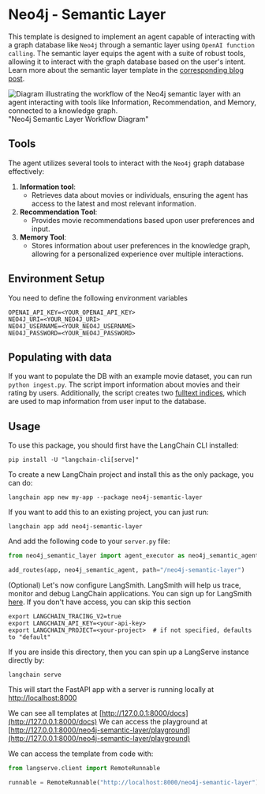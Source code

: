 # Neo4j - Semantic Layer

This template is designed to implement an agent capable of interacting with a graph database like `Neo4j` through a semantic layer using `OpenAI function calling`.
The semantic layer equips the agent with a suite of robust tools, allowing it to interact with the graph database based on the user's intent.
Learn more about the semantic layer template in the [corresponding blog post](https://medium.com/towards-data-science/enhancing-interaction-between-language-models-and-graph-databases-via-a-semantic-layer-0a78ad3eba49).

![Diagram illustrating the workflow of the Neo4j semantic layer with an agent interacting with tools like Information, Recommendation, and Memory, connected to a knowledge graph.](https://raw.githubusercontent.com/langchain-ai/langchain/master/templates/neo4j-semantic-layer/static/workflow.png) "Neo4j Semantic Layer Workflow Diagram"

## Tools

The agent utilizes several tools to interact with the `Neo4j` graph database effectively:

1. **Information tool**:
   - Retrieves data about movies or individuals, ensuring the agent has access to the latest and most relevant information.
2. **Recommendation Tool**:
   - Provides movie recommendations based upon user preferences and input.
3. **Memory Tool**:
   - Stores information about user preferences in the knowledge graph, allowing for a personalized experience over multiple interactions.

## Environment Setup

You need to define the following environment variables

```
OPENAI_API_KEY=<YOUR_OPENAI_API_KEY>
NEO4J_URI=<YOUR_NEO4J_URI>
NEO4J_USERNAME=<YOUR_NEO4J_USERNAME>
NEO4J_PASSWORD=<YOUR_NEO4J_PASSWORD>
```

## Populating with data

If you want to populate the DB with an example movie dataset, you can run `python ingest.py`.
The script import information about movies and their rating by users.
Additionally, the script creates two [fulltext indices](https://neo4j.com/docs/cypher-manual/current/indexes-for-full-text-search/), which are used to map information from user input to the database.

## Usage

To use this package, you should first have the LangChain CLI installed:

```shell
pip install -U "langchain-cli[serve]"
```

To create a new LangChain project and install this as the only package, you can do:

```shell
langchain app new my-app --package neo4j-semantic-layer
```

If you want to add this to an existing project, you can just run:

```shell
langchain app add neo4j-semantic-layer
```

And add the following code to your `server.py` file:
```python
from neo4j_semantic_layer import agent_executor as neo4j_semantic_agent

add_routes(app, neo4j_semantic_agent, path="/neo4j-semantic-layer")
```

(Optional) Let's now configure LangSmith. 
LangSmith will help us trace, monitor and debug LangChain applications. 
You can sign up for LangSmith [here](https://smith.langchain.com/). 
If you don't have access, you can skip this section

```shell
export LANGCHAIN_TRACING_V2=true
export LANGCHAIN_API_KEY=<your-api-key>
export LANGCHAIN_PROJECT=<your-project>  # if not specified, defaults to "default"
```

If you are inside this directory, then you can spin up a LangServe instance directly by:

```shell
langchain serve
```

This will start the FastAPI app with a server is running locally at 
[http://localhost:8000](http://localhost:8000)

We can see all templates at [http://127.0.0.1:8000/docs](http://127.0.0.1:8000/docs)
We can access the playground at [http://127.0.0.1:8000/neo4j-semantic-layer/playground](http://127.0.0.1:8000/neo4j-semantic-layer/playground)  

We can access the template from code with:

```python
from langserve.client import RemoteRunnable

runnable = RemoteRunnable("http://localhost:8000/neo4j-semantic-layer")
```
